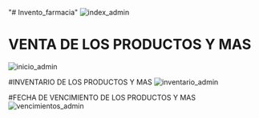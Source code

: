 "# Invento_farmacia" 
![index_admin](https://user-images.githubusercontent.com/44215575/134088560-9283daaf-8197-46db-becc-dc7a052f6208.png)

#  VENTA  DE  LOS PRODUCTOS  Y MAS
![inicio_admin](https://user-images.githubusercontent.com/44215575/134088639-fa908fa7-01d8-4eee-9a3e-68d315b9f2bc.png)

#INVENTARIO DE LOS PRODUCTOS Y MAS
![inventario_admin](https://user-images.githubusercontent.com/44215575/134088674-0e8aa47e-da9b-421e-9cfa-aea88cb5c63d.png)

#FECHA DE VENCIMIENTO DE LOS PRODUCTOS Y MAS
![vencimientos_admin](https://user-images.githubusercontent.com/44215575/134088702-4c82cecc-10fc-4073-9f0f-93484c60a1ad.png)
